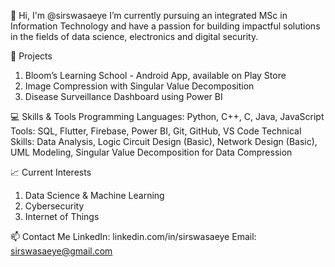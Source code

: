 👋 Hi, I'm @sirswasaeye
I’m currently pursuing an integrated MSc in Information Technology and have a passion for building impactful solutions in the fields of data science, electronics and digital security.

🚀 Projects
1. Bloom’s Learning School - Android App, available on Play Store
2. Image Compression with Singular Value Decomposition
3. Disease Surveillance Dashboard using Power BI

💻 Skills & Tools
Programming Languages: Python, C++, C, Java, JavaScript
Tools: SQL, Flutter, Firebase, Power BI, Git, GitHub, VS Code
Technical Skills: Data Analysis, Logic Circuit Design (Basic), Network Design (Basic), UML Modeling, Singular Value Decomposition for Data Compression

📈 Current Interests
1. Data Science & Machine Learning
2. Cybersecurity
3. Internet of Things

📫 Contact Me
LinkedIn: linkedin.com/in/sirswasaeye
Email: sirswasaeye@gmail.com
